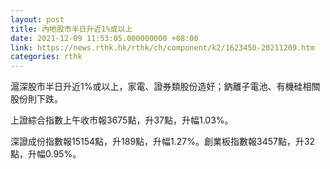 ```yaml
---
layout: post
title: 內地股市半日升近1%或以上
date: 2021-12-09 11:53:05.000000000 +08:00
link: https://news.rthk.hk/rthk/ch/component/k2/1623450-20211209.htm
categories: rthk
---
```


滬深股市半日升近1%或以上，家電、證券類股份造好；鈉離子電池、有機硅相關股份則下跌。

上證綜合指數上午收市報3675點，升37點，升幅1.03%。

深證成份指數報15154點，升189點，升幅1.27%。創業板指數報3457點，升32點，升幅0.95%。
